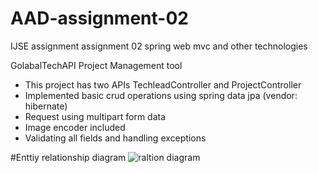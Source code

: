 # AAD-assignment-02
IJSE assignment assignment 02 spring web mvc and other technologies

GolabalTechAPI Project Management tool

  - This project has two APIs TechleadController and ProjectController
  - Implemented basic crud operations using spring data jpa (vendor: hibernate)
  - Request using multipart form data
  - Image encoder included
  - Validating all fields and handling exceptions

#Enttiy relationship diagram
![raltion diagram](https://github.com/Shivantha56/AAD-assignment-02/assets/111634293/9df6f515-0172-4f25-a934-9e38ad54c5ae)

